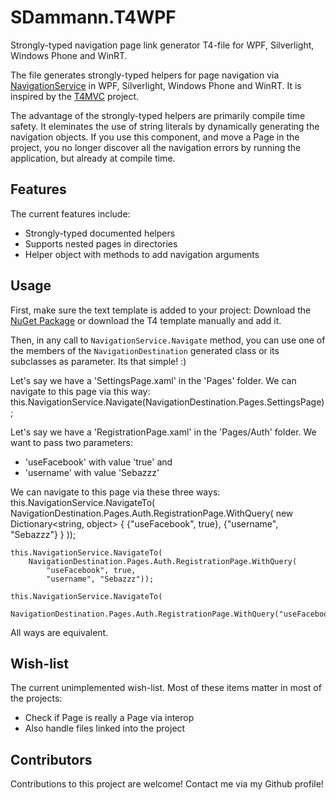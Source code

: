SDammann.T4WPF
==============

Strongly-typed navigation page link generator T4-file for WPF, Silverlight, Windows Phone and WinRT. 

The file generates strongly-typed helpers for page navigation via [NavigationService](http://msdn.microsoft.com/en-us/library/system.windows.navigation.navigationservice.aspx) in WPF, Silverlight, Windows Phone and WinRT. It is inspired by the [T4MVC](http://t4mvc.codeplex.com/) project.

The advantage of the strongly-typed helpers are primarily compile time safety. It eleminates the use of string literals by dynamically generating the navigation objects. If you use this component, and move a Page in the project, you no longer discover all the navigation errors by running the application, but already at compile time.

## Features
The current features include:
- Strongly-typed documented helpers
- Supports nested pages in directories
- Helper object with methods to add navigation arguments

## Usage
First, make sure the text template is added to your project: Download the [NuGet Package](https://nuget.org/packages/SDammann.T4WPF) or download the T4 template manually and add it.

Then, in any call to `NavigationService.Navigate` method, you can use one of the members of the `NavigationDestination` generated class or its subclasses as parameter. Its that simple! :)

Let's say we have a 'SettingsPage.xaml' in the 'Pages' folder. We can navigate to this page via this way:
    this.NavigationService.Navigate(NavigationDestination.Pages.SettingsPage);

Let's say we have a 'RegistrationPage.xaml' in the 'Pages/Auth' folder. We want to pass two parameters: 
- 'useFacebook' with value 'true' and
- 'username' with value 'Sebazzz'

We can navigate to this page via these three ways:
    this.NavigationService.NavigateTo(
        NavigationDestination.Pages.Auth.RegistrationPage.WithQuery(
            new Dictionary<string, object> {
                                                    {"useFacebook", true},
                                                    {"username", "Sebazzz"}
                                            }
        ));

    this.NavigationService.NavigateTo(
        NavigationDestination.Pages.Auth.RegistrationPage.WithQuery(
            "useFacebook", true,
            "username", "Sebazzz"));

    this.NavigationService.NavigateTo(
        NavigationDestination.Pages.Auth.RegistrationPage.WithQuery("useFacebook=true&username=Sebazzz"));
	
All ways are equivalent.
	
## Wish-list
The current unimplemented wish-list. Most of these items matter in most of the projects:
- Check if Page is really a Page via interop
- Also handle files linked into the project

## Contributors
Contributions to this project are welcome! Contact me via my Github profile!